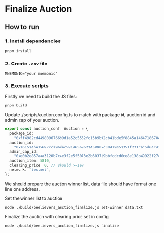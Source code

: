 # Finalize Auction

## How to run

### 1. Install dependencies

```bash
pnpm install
```

### 2. Create `.env` file

```env
MNEMONIC="your mnemonic"
```

### 3. Execute scripts

Firstly we need to build the JS files:

```bash
pnpm build
```

Update ./scripts/auction.config.ts to match with package id, auction id and admin cap of your auction.

```ts
export const auction_conf: Auction = {
  package_id:
    "0xff4982cd449809676699d1a52c5562fc15b9b92cb41bde5f8845a14647186704",
  auction_id:
    "0x161524be15687cca96dec58146568622458905c30479452351f231cac5d64c41",
  admin_cap_id:
    "0xe0b2e857aaa3120b7c4e3f2e5f5073e2b603719bbfcdcd0ce8e138b49922f27c",
  auction_item: 5810,
  clearing_price: 0, // should >=1e9
  network: "testnet",
};
```

We should prepare the auction winner list, data file should have format one line one address.

Set the winner list to auction

```bash
node ./build/beelievers_auction_finalize.js set-winner data.txt
```

Finalize the auction with clearing price set in config

```bash
node ./build/beelievers_auction_finalize.js finalize
```
